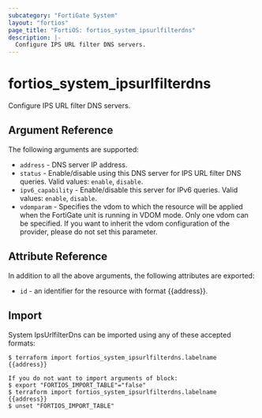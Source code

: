 ```yaml
---
subcategory: "FortiGate System"
layout: "fortios"
page_title: "FortiOS: fortios_system_ipsurlfilterdns"
description: |-
  Configure IPS URL filter DNS servers.
---
```


# fortios_system_ipsurlfilterdns
Configure IPS URL filter DNS servers.

## Argument Reference

The following arguments are supported:

* `address` - DNS server IP address.
* `status` - Enable/disable using this DNS server for IPS URL filter DNS queries. Valid values: `enable`, `disable`.
* `ipv6_capability` - Enable/disable this server for IPv6 queries. Valid values: `enable`, `disable`.
* `vdomparam` - Specifies the vdom to which the resource will be applied when the FortiGate unit is running in VDOM mode. Only one vdom can be specified. If you want to inherit the vdom configuration of the provider, please do not set this parameter.


## Attribute Reference

In addition to all the above arguments, the following attributes are exported:
* `id` - an identifier for the resource with format {{address}}.

## Import

System IpsUrlfilterDns can be imported using any of these accepted formats:
```
$ terraform import fortios_system_ipsurlfilterdns.labelname {{address}}

If you do not want to import arguments of block:
$ export "FORTIOS_IMPORT_TABLE"="false"
$ terraform import fortios_system_ipsurlfilterdns.labelname {{address}}
$ unset "FORTIOS_IMPORT_TABLE"
```
